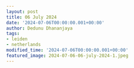 ```yaml
---
layout: post
title: 06 July 2024
date: '2024-07-06T00:00:00.001+00:00'
author: Dedunu Dhananjaya
tags:
- leiden
- netherlands
modified_time: '2024-07-06T00:00:00.001+00:00'
featured_image: 2024-07-06-06-july-2024-1.jpeg
---
```

